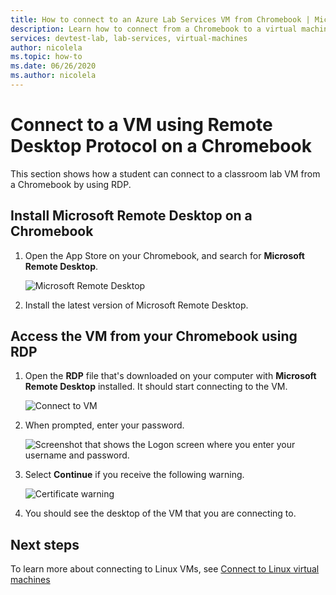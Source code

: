 ```yaml
---
title: How to connect to an Azure Lab Services VM from Chromebook | Microsoft Docs
description: Learn how to connect from a Chromebook to a virtual machine in Azure Lab Services.
services: devtest-lab, lab-services, virtual-machines
author: nicolela
ms.topic: how-to
ms.date: 06/26/2020
ms.author: nicolela
---
```


# Connect to a VM using Remote Desktop Protocol on a Chromebook

This section shows how a student can connect to a classroom lab VM from a Chromebook by using RDP.

## Install Microsoft Remote Desktop on a Chromebook

1. Open the App Store on your Chromebook, and search for **Microsoft Remote Desktop**.

    ![Microsoft Remote Desktop](./media/how-to-use-classroom-lab/install-ms-remote-desktop-chromebook.png)
    
1. Install the latest version of Microsoft Remote Desktop. 

## Access the VM from your Chromebook using RDP

1. Open the **RDP** file that's downloaded on your computer with **Microsoft Remote Desktop** installed. It should start connecting to the VM. 

    ![Connect to VM](./media/how-to-use-classroom-lab/connect-vm-chromebook.png)

1. When prompted, enter your password.

    ![Screenshot that shows the Logon screen where you enter your username and password.](./media/how-to-use-classroom-lab/password-chromebook.png)

1. Select **Continue** if you receive the following warning. 

    ![Certificate warning](./media/how-to-use-classroom-lab/certificate-error-chromebook.png)

1. You should see the desktop of the VM that you are connecting to.

## Next steps

To learn more about connecting to Linux VMs, see [Connect to Linux virtual machines](how-to-use-remote-desktop-linux-student.md)

